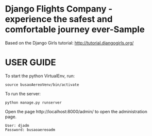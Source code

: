 # Django Flights Company -experience the safest and comfortable journey ever-Sample 
Based on the Django Girls tutorial: http://tutorial.djangogirls.org/



# USER GUIDE

To start the python VirtualEnv, run:

```
source busaoAereoVenv/bin/activate
```
To run the server:
```
python manage.py runserver
```

Open the page http://localhost:8000/admin/ to open the administration page.
```
User: djadm
Password: busaoaereoadm
```
